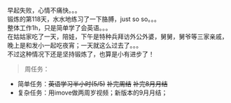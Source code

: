 早起失败，心情不痛快。。。     
锻炼的第118天，水水地练习了一下胳膊，just so so。。。  
整体工作1h，只是简单学了会英语。。。   
在姑姑家吃了一天，陪娃，下午是特种兵拜访外公外婆，舅舅，舅爷等三家亲戚，晚上是和发小一起吃夜宵；一天就这么过去了。。。   
不过这种情况下还是坚持锻炼了，也算是小有进步了！  
>周任务：
+ 简单任务：~~英语学习半小时(5/5)~~ ~~补完周结~~ ~~补完8月月结~~  
+ 复杂任务：用imove做两周岁视频；新版本的9月月结；
